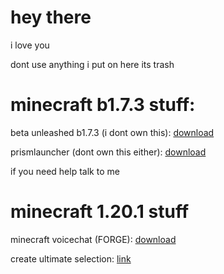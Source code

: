 # hey there
i love you

dont use anything i put on here its trash

# minecraft b1.7.3 stuff:

beta unleashed b1.7.3 (i dont own this): [download](https://drive.google.com/file/d/19QBP5cayh4hFa8tgFkEf2LI7sTXUv8Gw/view?usp=drive_link)

prismlauncher (dont own this either): [download](https://drive.google.com/file/d/1A5W0_hA0-lyYZ0of6JNvNJAgviGSRCyu/view?usp=drive_link)

if you need help talk to me


# minecraft 1.20.1 stuff

minecraft voicechat (FORGE): [download](https://drive.google.com/file/d/1BabDOM5c6X_T8B15Yo7ARylkkK9Kdikj/view?usp=drive_link)

create ultimate selection: [link](https://www.curseforge.com/minecraft/modpacks/create-ultimate-selection) 
